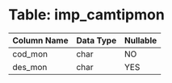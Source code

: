 # Table: imp_camtipmon

| Column Name | Data Type | Nullable |
|-------------|-----------|----------|
| cod_mon | char | NO |
| des_mon | char | YES |
